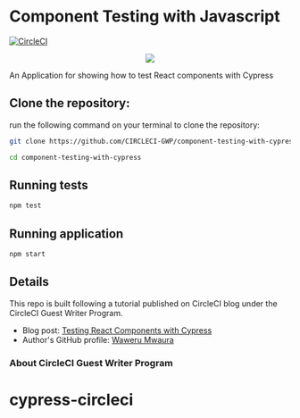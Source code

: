 # Component Testing with Javascript

[![CircleCI](https://dl.circleci.com/status-badge/img/gh/CIRCLECI-GWP/component-testing-with-cypress/tree/cypress-test.svg?style=svg)](https://dl.circleci.com/status-badge/redirect/gh/CIRCLECI-GWP/component-testing-with-cypress/tree/cypress-test)

<p align="center"><img src="https://avatars3.githubusercontent.com/u/59034516"></p>

An Application for showing how to test React components with Cypress

## Clone the repository:

run the following command on your terminal to clone the repository:

```bash
git clone https://github.com/CIRCLECI-GWP/component-testing-with-cypress

cd component-testing-with-cypress
```

## Running tests

```bash
npm test
```

## Running application

```bash
npm start
```

## Details

This repo is built following a tutorial published on CircleCI blog under the CircleCI Guest Writer Program.

- Blog post: [ Testing React Components with Cypress ][blog]
- Author's GitHub profile: [Waweru Mwaura][author]

### About CircleCI Guest Writer Program

[blog]: https://circleci.com/blog/testing-react-component-with-cypress/
[author]: https://github.com/mwaz
# cypress-circleci
